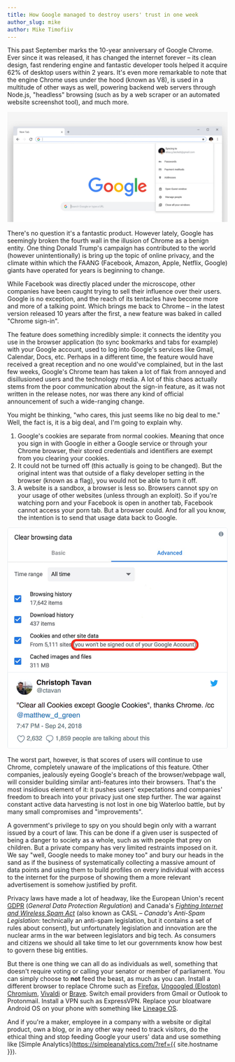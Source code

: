 ```yaml
---
title: How Google managed to destroy users' trust in one week
author_slug: mike
author: Mike Timofiiv
---
```


This past September marks the 10-year anniversary of Google Chrome. Ever since it was released, it has changed the internet forever – its clean design, fast rendering engine and fantastic developer tools helped it acquire 62% of desktop users within 2 years. It's even more remarkable to note that the engine Chrome uses under the hood (known as V8), is used in a multitude of other ways as well, powering backend web servers through Node.js, "headless" browsing (such as by a web scraper or an automated website screenshot tool), and much more.

<img src="/images/chrome-69.jpg" alt="">

There's no question it's a fantastic product. However lately, Google has seemingly broken the fourth wall in the illusion of Chrome as a benign entity. One thing Donald Trump's campaign has contributed to the world (however unintentionally) is bring up the topic of online privacy, and the climate within which the FAANG (Facebook, Amazon, Apple, Netflix, Google) giants have operated for years is beginning to change.

While Facebook was directly placed under the microscope, other companies have been caught trying to sell their influence over their users. Google is no exception, and the reach of its tentacles have become more and more of a talking point. Which brings me back to Chrome – in the latest version released 10 years after the first, a new feature was baked in called "Chrome sign-in".

The feature does something incredibly simple: it connects the identity you use in the browser application (to sync bookmarks and tabs for example) with your Google account, used to log into Google's services like Gmail, Calendar, Docs, etc. Perhaps in a different time, the feature would have received a great reception and no one would've complained, but in the last few weeks, Google's Chrome team has taken a lot of flak from annoyed and disillusioned users and the technology media. A lot of this chaos actually stems from the poor communication about the sign-in feature, as it was not written in the release notes, nor was there any kind of official announcement of such a wide-ranging change.

You might be thinking, "who cares, this just seems like no big deal to me." Well, the fact is, it is a big deal, and I'm going to explain why.

1. Google's cookies are separate from normal cookies. Meaning that once you sign in with Google in either a Google service or through your Chrome browser, their stored credentials and identifiers are exempt from you clearing your cookies.
2. It could not be turned off (this actually is going to be changed). But the original intent was that outside of a flaky developer setting in the browser (known as a flag), you would not be able to turn it off.
3. A website is a sandbox, a browser is less so. Browsers cannot spy on your usage of other websites (unless through an exploit). So if you're watching porn and your Facebook is open in another tab, Facebook cannot access your porn tab. But a browser could. And for all you know, the intention is to send that usage data back to Google.

<p class="t-a-c">
<a href="https://twitter.com/ctavan/status/1044282084020441088" target="_blank" class="tweet"><img src="/images/chrome-cookies-tweet.png" alt=""></a>
</p>

The worst part, however, is that scores of users will continue to use Chrome, completely unaware of the implications of this feature. Other companies, jealously eyeing Google's breach of the browser/webpage wall, will consider building similar anti-features into their browsers. That's the most insidious element of it: it pushes users' expectations and companies' freedom to breach into your privacy just one step further. The war against constant active data harvesting is not lost in one big Waterloo battle, but by many small compromises and "improvements".

A government's privilege to spy on you should begin only with a warrant issued by a court of law. This can be done if a given user is suspected of being a danger to society as a whole, such as with people that prey on children. But a private company has very limited restraints imposed on it. We say "well, Google needs to make money too" and bury our heads in the sand as if the business of systematically collecting a massive amount of data points and using them to build profiles on every individual with access to the internet for the purpose of showing them a more relevant advertisement is somehow justified by profit.

Privacy laws have made a lot of headway, like the European Union's recent [GDPR](https://eugdpr.org/) (*General Data Protection Regulation*) and Canada's [*Fighting Internet and Wireless Spam Act*](https://en.wikipedia.org/wiki/Fighting_Internet_and_Wireless_Spam_Act) (also known as CASL – *Canada's Anti-Spam Legislation*: technically an anti-spam legislation, but it contains a set of rules about consent), but unfortunately legislation and innovation are the nuclear arms in the war between legislators and big tech. As consumers and citizens we should all take time to let our governments know how best to govern these big entities.

But there is one thing we can all do as individuals as well, something that doesn't require voting or calling your senator or member of parliament. You can simply choose to **not** feed the beast, as much as you can. Install a different browser to replace Chrome such as [Firefox](https://www.mozilla.org/en-US/firefox/new/), [Ungoogled (Eloston) Chromium](https://github.com/Eloston/ungoogled-chromium), [Vivaldi](https://vivaldi.com/) or [Brave](https://brave.com/). Switch email providers from Gmail or Outlook to Protonmail. Install a VPN such as ExpressVPN. Replace your bloatware Android OS on your phone with something like [Lineage OS](https://lineageos.org/).

And if you're a maker, employee in a company with a website or digital product, own a blog, or in any other way need to track visitors, do the ethical thing and stop feeding Google your users' data and use something like [Simple Analytics](https://simpleanalytics.com/?ref={{ site.hostname }}).
